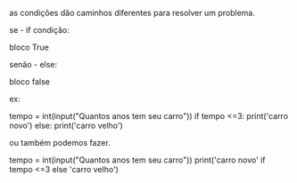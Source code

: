 as condições dão caminhos diferentes para resolver um problema.

se - if condição:

bloco True

senão - else:

bloco false

ex:

tempo = int(input("Quantos anos tem seu carro"))
if tempo <=3:
print('carro novo')
else:
print('carro velho')

ou também podemos fazer.

tempo = int(input("Quantos anos tem seu carro"))
print('carro novo' if tempo <=3 else 'carro velho')